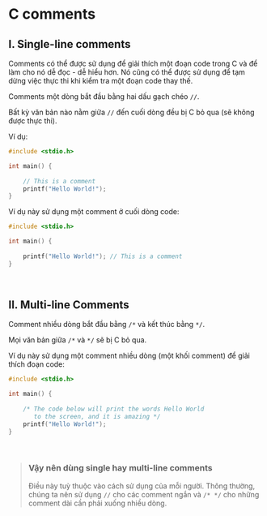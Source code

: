 # C comments

## I. Single-line comments

Comments có thể được sử dụng để giải thích một đoạn code trong C và để làm cho nó dễ đọc - dễ hiểu hơn. Nó cũng có thể được sử dụng để tạm dừng việc thực thi khi kiểm tra một đoạn code thay thế.

Comments một dòng bắt đầu bằng hai dấu gạch chéo `//`.

Bất kỳ văn bản nào nằm giữa `//` đến cuối dòng đều bị C bỏ qua (sẽ không được thực thi).

Ví dụ:

```c
#include <stdio.h>

int main() {
 
    // This is a comment
    printf("Hello World!");
}
```

Ví dụ này sử dụng một comment ở cuối dòng code:

```c
#include <stdio.h>

int main() {
 
    printf("Hello World!"); // This is a comment
}
```

<br/>

## II. Multi-line Comments

Comment nhiều dòng bắt đầu bằng `/*` và kết thúc bằng `*/`.

Mọi văn bản giữa `/*` và `*/` sẽ bị C bỏ qua.

Ví dụ này sử dụng một comment nhiều dòng (một khối comment) để giải thích đoạn code:

```c
#include <stdio.h>

int main() {
 
    /* The code below will print the words Hello World
       to the screen, and it is amazing */
    printf("Hello World!");
}
```
  
<br/>
  
> ### Vậy nên dùng single hay multi-line comments
> Điều này tuỳ thuộc vào cách sử dụng của mỗi người. Thông thường, chúng ta nên sử dụng `//` cho các comment ngắn và `/* */` cho những comment dài cần phải xuống nhiều dòng.
  
<br/>
